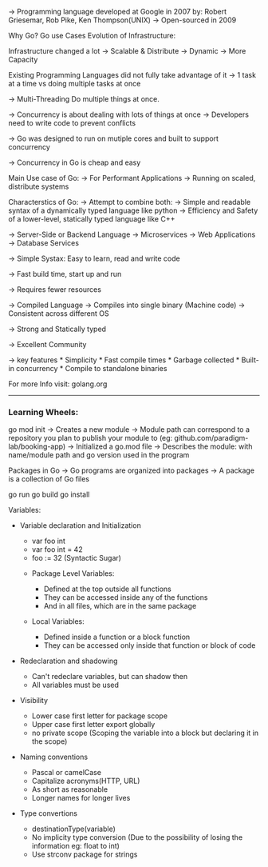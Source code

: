 -> Programming language developed at Google in 2007 by: Robert Griesemar, Rob Pike, Ken Thompson(UNIX)
-> Open-sourced in 2009

Why Go? Go use Cases
Evolution of Infrastructure:
	
Infrastructure changed a lot 
-> Scalable & Distribute
-> Dynamic
-> More Capacity

Existing Programming Languages did not fully take advantage of it
-> 1 task at a time vs doing multiple tasks at once

-> Multi-Threading Do multiple things at once.

-> Concurrency is about dealing with lots of things at once
	-> Developers need to write code to prevent conflicts

-> Go was designed to run on mutiple cores and built to support concurrency

-> Concurrency in Go is cheap and easy	


Main Use case of Go:
-> For Performant Applications
-> Running on scaled, distribute systems


Characterstics of Go:
-> Attempt to combine both:	
	-> Simple and readable syntax of a dynamically typed language like python
	-> Efficiency and Safety of a lower-level, statically typed language like C++

-> Server-Side or Backend Language
	-> Microservices
	-> Web Applications
	-> Database Services

-> Simple Systax: Easy to learn, read and write code

-> Fast build time, start up and run

-> Requires fewer resources

-> Compiled Language
	-> Compiles into single binary (Machine code)
	-> Consistent across different OS

-> Strong and Statically typed

-> Excellent Community

-> key features
	* Simplicity
	* Fast compile times
	* Garbage collected
	* Built-in concurrency
	* Compile to standalone binaries

For more Info visit: golang.org

----------------------------------------------------------------------------------------------------------------------------------------------------------

### Learning Wheels:
go mod init<module path>
-> Creates a new module
-> Module path can correspond to a repository you plan to publish your module to (eg: github.com/paradigm-lab/booking-app)
	-> Initialized a go.mod file
	-> Describes the module: with name/module path and go version used in the program


Packages in Go 
-> Go programs are organized into packages
-> A package is a collection of Go files


go run
go build 
go install


Variables:
- Variable declaration and Initialization
	* var foo int
	* var foo int = 42
	* foo := 32 (Syntactic Sugar)
	
	- Package Level Variables:
		* Defined at the top outside all functions
		* They can be accessed inside any of the functions
		* And in all files, which are in the same package

	- Local Variables:
		* Defined inside a function or a block function
		* They can be accessed only inside that function or block of code

- Redeclaration and shadowing
	* Can't redeclare variables, but can shadow then 
	* All variables must be used

- Visibility
	* Lower case first letter for package scope
	* Upper case first letter export globally 
	* no private scope (Scoping the variable into a block but declaring it in the scope)

- Naming conventions
	* Pascal or camelCase
	* Capitalize acronyms(HTTP, URL)
	* As short as reasonable
	* Longer names for longer lives

- Type convertions
	* destinationType(variable)
	* No implicity type conversion (Due to the possibility of losing the information eg: float to int)
	* Use strconv package for strings
